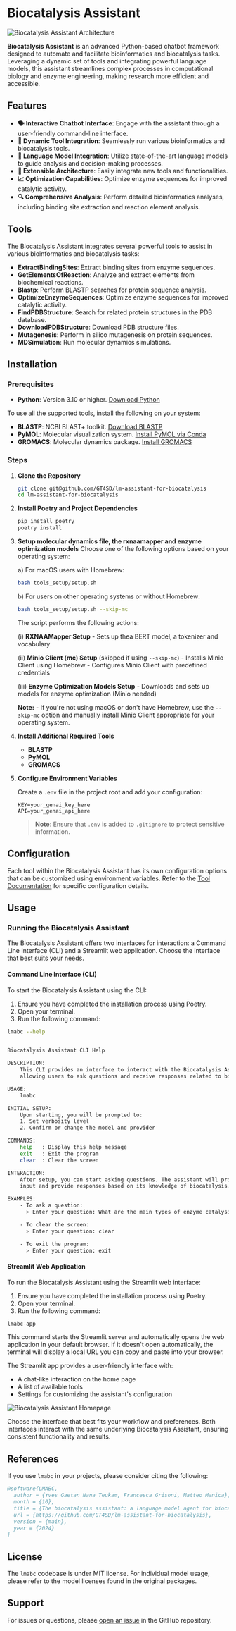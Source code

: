 # Biocatalysis Assistant

![Biocatalysis Assistant Architecture](/assets/GraphicalAbstract.png)

**Biocatalysis Assistant** is an advanced Python-based chatbot framework designed to automate and facilitate bioinformatics and biocatalysis tasks. Leveraging a dynamic set of tools and integrating powerful language models, this assistant streamlines complex processes in computational biology and enzyme engineering, making research more efficient and accessible.



## Features

- **🗣️ Interactive Chatbot Interface**: Engage with the assistant through a user-friendly command-line interface.
- **🔧 Dynamic Tool Integration**: Seamlessly run various bioinformatics and biocatalysis tools.
- **🤖 Language Model Integration**: Utilize state-of-the-art language models to guide analysis and decision-making processes.
- **🔗 Extensible Architecture**: Easily integrate new tools and functionalities.
- **📈 Optimization Capabilities**: Optimize enzyme sequences for improved catalytic activity.
- **🔍 Comprehensive Analysis**: Perform detailed bioinformatics analyses, including binding site extraction and reaction element analysis.

## Tools

The Biocatalysis Assistant integrates several powerful tools to assist in various bioinformatics and biocatalysis tasks:

- **ExtractBindingSites**: Extract binding sites from enzyme sequences.
- **GetElementsOfReaction**: Analyze and extract elements from biochemical reactions.
- **Blastp**: Perform BLASTP searches for protein sequence analysis.
- **OptimizeEnzymeSequences**: Optimize enzyme sequences for improved catalytic activity.
- **FindPDBStructure**: Search for related protein structures in the PDB database.
- **DownloadPDBStructure**: Download PDB structure files.
- **Mutagenesis**: Perform in silico mutagenesis on protein sequences.
- **MDSimulation**: Run molecular dynamics simulations.

## Installation

### Prerequisites

- **Python**: Version 3.10 or higher. [Download Python](https://www.python.org/downloads/)

To use all the supported tools, install the following on your system:

- **BLASTP**: NCBI BLAST+ toolkit. [Download BLASTP](https://ftp.ncbi.nlm.nih.gov/blast/executables/blast+/LATEST/)
- **PyMOL**: Molecular visualization system. [Install PyMOL via Conda](https://pymol.org/2/#download)
- **GROMACS**: Molecular dynamics package. [Install GROMACS](https://manual.gromacs.org/documentation/current/install-guide/index.html)

### Steps

1. **Clone the Repository**

   ```bash
   git clone git@github.com/GT4SD/lm-assistant-for-biocatalysis
   cd lm-assistant-for-biocatalysis
   ```

2. **Install Poetry and Project Dependencies**

   ```bash
   pip install poetry
   poetry install
   ```

3. **Setup molecular dynamics file, the rxnaamapper and enzyme optimization models**
    Choose one of the following options based on your operating system:

    a) For macOS users with Homebrew:
    ```bash
    bash tools_setup/setup.sh
    ```

    b) For users on other operating systems or without Homebrew:
    ```bash
    bash tools_setup/setup.sh --skip-mc
    ```

    The script performs the following actions:

    (i) **RXNAAMapper Setup**
         - Sets up thea BERT model, a tokenizer and vocabulary

    (ii) **Minio Client (mc) Setup** (skipped if using `--skip-mc`)
         - Installs Minio Client using Homebrew
         - Configures Minio Client with predefined credentials

    (iii) **Enzyme Optimization Models Setup**
         - Downloads and sets up models for enzyme optimization (Minio needed)

    

    **Note:** - If you're not using macOS or don't have Homebrew, use the `--skip-mc` option and manually install Minio Client appropriate for your operating system.

4. **Install Additional Required Tools**

   - **BLASTP**
   - **PyMOL**
   - **GROMACS**

5. **Configure Environment Variables**

   Create a `.env` file in the project root and add your configuration:

   ```env
   KEY=your_genai_key_here
   API=your_genai_api_here
   ```

   > **Note**: Ensure that `.env` is added to `.gitignore` to protect sensitive information.

## Configuration

Each tool within the Biocatalysis Assistant has its own configuration options that can be customized using environment variables. Refer to the [Tool Documentation](./docs/tools.md) for specific configuration details.

## Usage

### Running the Biocatalysis Assistant

The Biocatalysis Assistant offers two interfaces for interaction: a Command Line Interface (CLI) and a Streamlit web application. Choose the interface that best suits your needs.

#### Command Line Interface (CLI)

To start the Biocatalysis Assistant using the CLI:

1. Ensure you have completed the installation process using Poetry.
2. Open your terminal.
3. Run the following command:

```bash
lmabc --help


Biocatalysis Assistant CLI Help

DESCRIPTION:
    This CLI provides an interface to interact with the Biocatalysis Assistant,
    allowing users to ask questions and receive responses related to biocatalysis.

USAGE:
    lmabc

INITIAL SETUP:
    Upon starting, you will be prompted to:
    1. Set verbosity level
    2. Confirm or change the model and provider

COMMANDS:
    help   : Display this help message
    exit   : Exit the program
    clear  : Clear the screen

INTERACTION:
    After setup, you can start asking questions. The assistant will process your
    input and provide responses based on its knowledge of biocatalysis.

EXAMPLES:
    - To ask a question:
      > Enter your question: What are the main types of enzyme catalysis?

    - To clear the screen:
      > Enter your question: clear

    - To exit the program:
      > Enter your question: exit
```

#### Streamlit Web Application

To run the Biocatalysis Assistant using the Streamlit web interface:

1. Ensure you have completed the installation process using Poetry.
2. Open your terminal.
3. Run the following command:

```bash
lmabc-app
```

This command starts the Streamlit server and automatically opens the web application in your default browser. If it doesn't open automatically, the terminal will display a local URL you can copy and paste into your browser.

The Streamlit app provides a user-friendly interface with:
- A chat-like interaction on the home page
- A list of available tools
- Settings for customizing the assistant's configuration

![Biocatalysis Assistant Homepage](/assets/Homepage.png)

Choose the interface that best fits your workflow and preferences. Both interfaces interact with the same underlying Biocatalysis Assistant, ensuring consistent functionality and results.


## References

If you use `lmabc` in your projects, please consider citing the following:

```bib
@software{LMABC,
  author = {Yves Gaetan Nana Teukam, Francesca Grisoni, Matteo Manica},
  month = {10},
  title = {The biocatalysis assistant: a language model agent for biocatalysis (lmabc)},
  url = {https://github.com/GT4SD/lm-assistant-for-biocatalysis},
  version = {main},
  year = {2024}
}
```

## License

The `lmabc` codebase is under MIT license.
For individual model usage, please refer to the model licenses found in the original packages.

## Support

For issues or questions, please [open an issue](https://github.com/GT4SD/lm-assistant-for-biocatalysis/issues) in the GitHub repository.